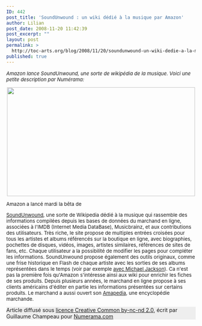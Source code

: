 ```yaml
---
ID: 442
post_title: 'SoundUnwound : un wiki dédié à la musique par Amazon'
author: Lilian
post_date: 2008-11-20 11:42:39
post_excerpt: ""
layout: post
permalink: >
  http://toc-arts.org/blog/2008/11/20/soundunwound-un-wiki-dedie-a-la-musique-par-amazon/
published: true
---
```

<div id="newstext" style="font-size: 13px;">
  <span><em>Amazon lance SoundUnwound, une sorte de wikipédia de la musique. Voici une petite description par Numérama:</em> <p style="text-align: center;">
    <img class="aligncenter" src="http://www.numerama.com/media/attach/soundunwound.png" alt="" width="500" height="290" />
  </p> Amazon a lancé mardi la bêta de 
  
  <a href="http://www.soundunwound.com" target="_blank">SoundUnwound</a>, une sorte de Wikipedia dédié à la musique qui rassemble des informations compilées depuis les bases de données du marchand en ligne, associées à l'IMDB (Internet Media DataBase), Musicbrainz, et aux contributions des utilisateurs. Très riche, le site propose de multiples entrées croisées pour tous les artistes et albums référencés sur la boutique en ligne, avec biographies, pochettes de disques, vidéos, images, artistes similaires, références de sites de fans, etc. Chaque utilisateur a la possibilité de modifier les pages pour compléter les informations. SoundUnwound propose également des outils originaux, comme une frise historique en Flash de chaque artiste avec les sorties de ses albums représentées dans le temps (voir par exemple <a href="http://www.soundunwound.com/sp/contributor/timeline/Michael+Jackson?contributorId=294" target="_blank">avec Michael Jackson</a>). Ca n'est pas la première fois qu'Amazon s'intéresse ainsi aux wiki pour enrichir les fiches de ses produits. Depuis plusieurs années, le marchand en ligne propose à ses clients américains d'éditer en partie les informations présentées sur certains produits. Le marchand a aussi ouvert son <a href="http://amapedia.amazon.com/" target="_blank">Amapedia</a>, une encyclopédie marchande. </span>
</div>

<div style="background-color: #eeeeee;">
  Article diffusé sous <a href="http://creativecommons.org/licenses/by-nc-nd/2.0/fr/">licence Creative Common by-nc-nd 2.0</a>, écrit par Guillaume Champeau pour <a href="http://www.numerama.com/magazine/10548-SoundUnwound-un-wiki-dedie-a-la-musique-par-Amazon.html">Numerama.com</a>
</div>